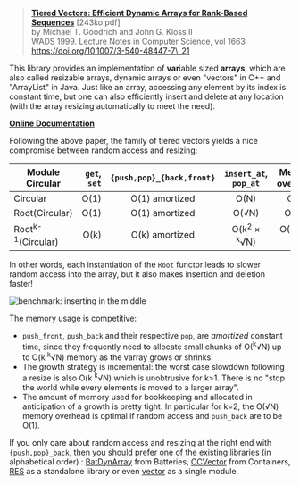 > **[Tiered Vectors: Efficient Dynamic Arrays for Rank-Based Sequences]** \[243ko pdf\]\
> by Michael T. Goodrich and John G. Kloss II \
> WADS 1999. Lecture Notes in Computer Science, vol 1663 https://doi.org/10.1007/3-540-48447-7\_21

This library provides an implementation of **var**iable sized **arrays**, which
are also called resizable arrays, dynamic arrays or even "vectors" in C++ and
"ArrayList" in Java. Just like an array, accessing any element by its index is
constant time, but one can also efficiently insert and delete at any location
(with the array resizing automatically to meet the need).

**[Online Documentation]**

Following the above paper, the family of tiered vectors yields a nice
compromise between random access and resizing:

| Module             Circular   | `get`, `set` | `{push,pop}_{back,front}` | `insert_at`, `pop_at`              |  Memory overhead        |
|-------------------------------|-------------:|:-------------------------:|:----------------------------------:|:-----------------------:|
| Circular                      | O(1)         |  O(1) amortized           |  O(N)                              |  O(N)                   |
| Root(Circular)                | O(1)         |  O(1) amortized           |  O(√N)                             |  O(√N)                  |
| Root<sup>k-1</sup>(Circular)  | O(k)         |  O(k) amortized           |  O(k<sup>2</sup> × <sup>k</sup>√N) |  O(N<sup>k-1 / k</sup>) |

In other words, each instantiation of the `Root` functor leads to slower random
access into the array, but it also makes insertion and deletion faster!

![benchmark: inserting in the middle](https://art-w.github.io/varray/insert.png)

The memory usage is competitive:

- `push_front`, `push_back` and their respective `pop`, are *amortized*
  constant time, since they frequently need to allocate small chunks of
  O(<sup>k</sup>√N) up to O(k <sup>k</sup>√N) memory as the varray grows or
  shrinks.
- The growth strategy is incremental: the worst case slowdown following a
  resize is also O(k <sup>k</sup>√N) which is unobtrusive for k>1. There is no
  "stop the world while every elements is moved to a larger array".
- The amount of memory used for bookkeeping and allocated in anticipation of a
  growth is pretty tight. In particular for k=2, the O(√N) memory overhead is
  optimal if random access and `push_back` are to be O(1).

If you only care about random access and resizing at the right end with
`{push,pop}_back`, then you should prefer one of the existing libraries (in
alphabetical order) : [BatDynArray] from Batteries, [CCVector] from Containers,
[RES] as a standalone library or even [vector] as a single module.

[Tiered Vectors: Efficient Dynamic Arrays for Rank-Based Sequences]: https://www.ics.uci.edu/~goodrich/pubs/wads99.pdf
[Online Documentation]: https://art-w.github.io/varray/varray
[BatDynArray]: https://ocaml-batteries-team.github.io/batteries-included/hdoc2/BatDynArray.html
[CCVector]: https://c-cube.github.io/ocaml-containers/last/containers/CCVector/index.html
[RES]: https://github.com/mmottl/res
[vector]: https://github.com/backtracking/vector
